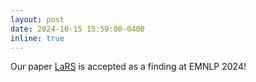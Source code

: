 ```yaml
---
layout: post
date: 2024-10-15 15:59:00-0400
inline: true
---
```


Our paper [LaRS](https://arxiv.org/abs/2312.04684) is accepted as a finding at EMNLP 2024!